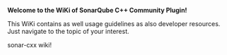 **Welcome to the WiKi of SonarQube C++ Community Plugin!**

This WiKi contains as well usage guidelines as also developer resources. Just navigate to the topic of your interest.



sonar-cxx wiki!